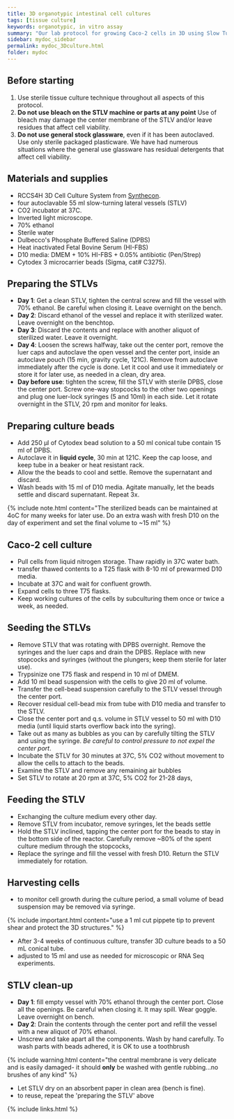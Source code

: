 ```yaml
---
title: 3D organotypic intestinal cell cultures
tags: [tissue culture]
keywords: organotypic, in vitro assay
summary: "Our lab protocol for growing Caco-2 cells in 3D using Slow Turning Lateral Vessels (STLV).  The protocol was adapted from "
sidebar: mydoc_sidebar
permalink: mydoc_3Dculture.html
folder: mydoc
---
```


## Before starting

1. Use sterile tissue culture technique throughout all aspects of this protocol. 
2. **Do not use bleach on the STLV machine or parts at any point** Use of bleach may damage the center membrane of the STLV and/or leave residues that affect cell viability.
3. **Do not use general stock glassware**, even if it has been autoclaved. Use only sterile packaged plasticware.  We have had numerous situations where the general use glassware has residual detergents that affect cell viability.


## Materials and supplies

* RCCS4H 3D Cell Culture System from [Synthecon](http://synthecon.com/pages/home.asp).
* four autoclavable 55 ml slow-turning lateral vessels (STLV)
* CO2 incubator at 37C.
* Inverted light microscope.
* 70% ethanol
* Sterile water
* Dulbecco's Phosphate Buffered Saline (DPBS)
* Heat inactivated Fetal Bovine Serum (HI-FBS)
* D10 media: DMEM + 10% HI-FBS + 0.05% antibiotic (Pen/Strep)
* Cytodex 3 microcarrier beads (Sigma, cat# C3275).  


## Preparing the STLVs

* **Day 1**: Get a clean STLV, tighten the central screw and fill the vessel with 70% ethanol. Be careful when closing it. Leave overnight on the bench.
* **Day 2**: Discard ethanol of the vessel and replace it with sterilized water. Leave overnight on the benchtop.
* **Day 3**: Discard the contents and replace with another aliquot of sterilized water. Leave it overnight.
* **Day 4**: Loosen the screws halfway, take out the center port, remove the luer caps and autoclave the open vessel and the center port, inside an autoclave pouch (15 min, gravity cycle, 121C). Remove from autoclave immediately after the cycle is done. Let it cool and use it immediately or store it for later use, as needed in a clean, dry area. 
* **Day before use**: tighten the screw, fill the STLV with sterile DPBS, close the center port. Screw one-way stopcocks to the other two openings and plug one luer-lock syringes (5 and 10ml) in each side. Let it rotate overnight in the STLV, 20 rpm and monitor for leaks. 

## Preparing culture beads

* Add 250 μl of Cytodex bead solution to a 50 ml conical tube contain 15 ml of DPBS. 
* Autoclave it in **liquid cycle**, 30 min at 121C.  Keep the cap loose, and keep tube in a beaker or heat resistant rack.
* Allow the the beads to cool and settle. Remove the supernatant and discard.
* Wash beads with 15 ml of  D10 media.  Agitate manually, let the beads settle and discard supernatant. Repeat 3x. 

{% include note.html content="The sterilized beads can be maintained at 4oC for many weeks for later use. Do an extra wash with fresh D10 on the day of experiment and set the final volume to ~15 ml" %}

## Caco-2 cell culture
* Pull cells from liquid nitrogen storage.  Thaw rapidly in 37C water bath. 
* transfer thawed contents to a T25 flask with 8-10 ml of prewarmed D10 media.
* Incubate at 37C and wait for confluent growth.
* Expand cells to three T75 flasks. 
* Keep working cultures of the cells by subculturing them once or twice a week, as needed.

## Seeding the STLVs
* Remove STLV that was rotating with DPBS overnight.  Remove the syringes and the luer caps and drain the DPBS. Replace with new stopcocks and syringes (without the plungers; keep them sterile for later use).
* Trypsinize one T75 flask and respend in 10 ml of DMEM. 
* Add 10 ml bead suspension with the cells to give 20 ml of volume. 
* Transfer the cell-bead suspension carefully to the STLV vessel through the center port. 
* Recover residual cell-bead mix from tube with D10 media and transfer to the STLV.
* Close the center port and q.s. volume in STLV vessel to 50 ml with D10 media (until liquid starts overflow back into the syring). 
* Take out as many as bubbles as you can by carefully tilting the STLV and using the syringe. *Be careful to control pressure to not expel the center port*. 
* Incubate the STLV for 30 minutes at 37C, 5% CO2 without movement to allow the cells to attach to the beads. 
* Examine the STLV and remove any remaining air bubbles
* Set STLV to rotate at 20 rpm at 37C, 5% CO2 for 21-28 days, 

## Feeding the STLV
* Exchanging the culture medium every other day. 
* Remove STLV from incubator, remove syringes, let the beads settle
* Hold the STLV inclined, tapping the center port for the beads to stay in the bottom side of the reactor. Carefully remove ~80% of the spent culture medium through the stopcocks, 
* Replace the syringe and fill the vessel with fresh D10.  Return the STLV immediately for rotation. 

## Harvesting cells
* to monitor cell growth during the culture period, a small volume of bead suspension may be removed via syringe.

{% include important.html content="use a 1 ml cut pippete tip to prevent shear and protect the 3D structures." %}

* After 3-4 weeks of continuous culture, transfer 3D culture beads to a 50 mL conical tube.
* adjusted to 15 ml and use as needed for microscopic or RNA Seq experiments.

## STLV clean-up

* **Day 1**: fill empty vessel with 70% ethanol through the center port. Close all the openings. Be careful when closing it. It may spill. Wear goggle. Leave overnight on bench.
* **Day 2**: Drain the contents through the center port and refill the vessel with a new aliquot of 70% ethanol.
* Unscrew and take apart all the components. Wash by hand carefully. To wash parts with beads adhered, it is OK to use a toothbrush 

{% include warning.html content="the central membrane is very delicate and is easily damaged- it should **only** be washed with gentle rubbing...no brushes of any kind" %}

* Let STLV dry on an absorbent paper in clean area (bench is fine). 
* to reuse, repeat the 'preparing the STLV' above


{% include links.html %}
